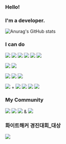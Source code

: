 ### Hello! 

### I'm a developer.

<!--
**Chanmi0205/Chanmi0205** is a ✨ _special_ ✨ repository because its `README.md` (this file) appears on your GitHub profile.

Here are some ideas to get you started:

- 🔭 I’m currently working on ...
- 🌱 I’m currently learning ...
- 👯 I’m looking to collaborate on ...
- 🤔 I’m looking for help with ...
- 💬 Ask me about ...
- 📫 How to reach me: ...
- 😄 Pronouns: ...
- ⚡ Fun fact: ...
-->

![Anurag's GitHub stats](https://github-readme-stats.vercel.app/api?username=anuraghazra&theme=default&show_icons=true)
### I can do

<p align="center">
  
  <img src="https://img.shields.io/badge/HTML5-E34F26?style=flat-square&logo=HTML5&logoColor=white"/> <!-- html --> 
  <img src="https://img.shields.io/badge/CSS3-1572B6?style=flat-square&logo=CSS3&logoColor=white"/> <!-- css -->
  <img src="https://img.shields.io/badge/javascript-F7DF1E?style=flat-square&logo=JavaScript&logoColor=white"/> <!-- JavaScript -->
  <img src="https://img.shields.io/badge/Java-007396?style=flat-square&logo=Java&logoColor=white"/> <!-- Java -->
  <img src="https://img.shields.io/badge/Python-3766AB?style=flat-square&logo=Python&logoColor=white"/> <!-- Python -->
  <img src="https://img.shields.io/badge/C-A8B9CC?style=flat-square&logo=C&logoColor=white"/> <!-- C -->
  
  <img src="https://img.shields.io/badge/Mysql-E6B91E?style=flat-square&logo=MySql&logoColor=white"/> <!-- Mysql -->
  <img src="https://img.shields.io/badge/oracle-white?style=flat-square&logo=oracle&logoColor=red"/> <!-- oracle -->
  
  <img src="https://img.shields.io/badge/Android Studio-3DDC84?style=flat-square&logo=Android Studio&logoColor=white"/> <!-- Android Studio -->
  <img src="https://img.shields.io/badge/Eclipse IDE-2C2255?style=flat-square&logo=Eclipse IDE&logoColor=#2C2255"/> <!-- Eclipse -->
  <img src="https://img.shields.io/badge/Intellij-000000?style=flat-square&logo=intellijidea&logoColor=#2C2255"/> <!-- Intellij -->

  <img src="https://img.shields.io/badge/Spring-6DB33F?style=flat-square&logo=Spring&logoColor=FFFFFF"/> <!-- Spring --> + 
  <img src="https://img.shields.io/badge/springboot-6DB33F?style=flat-square&logo=springboot&logoColor=FFFFFF"/> <!-- Spring boot -->
  <img src="https://img.shields.io/badge/Thymeleaf-005F0F?style=flat-square&logo=thymeleaf&logoColor=FFFFFF"/> <!-- Spring Thymeleaf -->
  <img src="https://img.shields.io/badge/JPA-3C9B43?style=flat-square&logo=JPA&logoColor=white"/> <!-- JPA -->
  <img src="https://img.shields.io/badge/Junit5-25A162?style=flat-square&logo=junit5&logoColor=FFFFFF"/> <!-- Spring Junit5 -->
</p>


### My Community
<p>
  
  <a href="https://chanmi1.tistory.com/" target="_blank">
  <img src="https://img.shields.io/badge/BLOG-FFFFFF?style=flat-square&logo=Revolut&logoColor=000000"/></a>
   <a href="https://www.acmicpc.net/user/chanmi1155" target="_blank">
  <img src="https://img.shields.io/badge/BAEKJOON-ffffff?style=flat-square"/></a>
  <a href="https://www.blogger.com/blog/posts/4879512704767517862" target="_blank">
  <img src="https://img.shields.io/badge/Blogger-FF5722?style=flat-square&logo=Blogger&logoColor=FFFFFF"/></a> & <a href="https://www.facebook.com/profile.php?id=100025388252561" target="_blank">
   <a href="https://www.instagram.com/chanmi_47/" target="_blank">
  <img src="https://img.shields.io/badge/Instagram-E4405F?style=flat-square&logo=Instagram&logoColor=FFFFFF"/></a>

</p>


### 화이트해커 경진대회_대상

<p>
  <a href="http://autotimes.hankyung.com/apps/news.sub_view?popup=0&nid=03&c1=03&c2=03&c3=00&nkey=202211141041401" target="_blank">
  <img src="https://img.shields.io/badge/compensation-FF6633?style=flat-square&logo=AngelList&logoColor=FFFFFF"/></a>
  
</p>  
